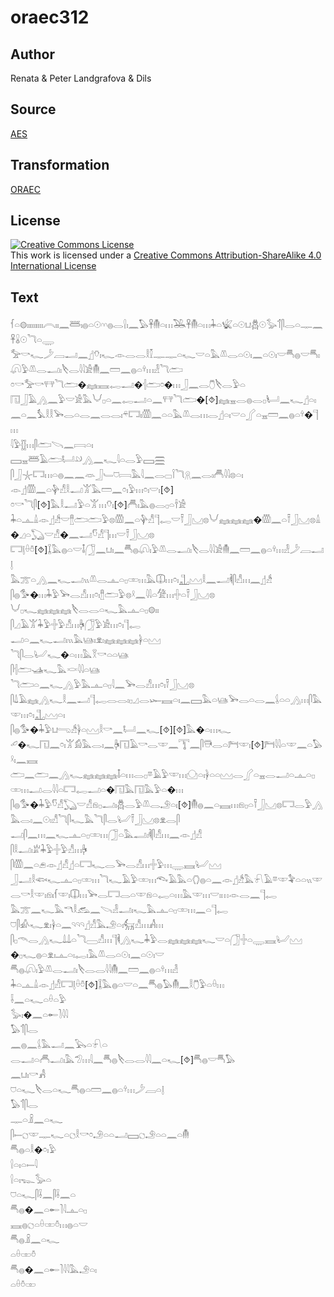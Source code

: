 # oraec312

## Author

Renata & Peter Landgrafova & Dils

## Source

[AES](https://github.com/simondschweitzer/aes)

## Transformation

[ORAEC](https://oraec.github.io/)

## License

<a rel="license" href="http://creativecommons.org/licenses/by-sa/4.0/"><img alt="Creative Commons License" style="border-width:0" src="https://i.creativecommons.org/l/by-sa/4.0/88x31.png" /></a><br />This work is licensed under a <a rel="license" href="http://creativecommons.org/licenses/by-sa/4.0/">Creative Commons Attribution-ShareAlike 4.0 International License</a>

## Text

𓆳𓏏𓊗𓏤𓏤𓏤𓏤𓏤𓏤𓏤𓏤𓏤𓇹𓏤𓏤𓈖𓆷𓏤𓐍𓏏𓇳𓎆𓎆𓐍𓂋𓍛𓏤𓈖𓅃𓋹𓄟𓏏𓏥𓅒𓋹𓄟𓏏𓏥𓇓𓏏𓆤𓏏𓇳𓂓𓆣𓇳𓅭𓄊𓋴𓂋𓏏𓊃𓈖𓋹𓏇𓇳𓆓𓏏𓇾<br>
𓅡𓎡𓆑𓌳𓐙𓂝𓈖𓊨𓄣𓏤𓆑𓁹𓂋𓂋𓎛𓎿𓊃𓊃𓏏𓆑𓎟𓏏𓅓𓌨𓂋𓏏𓇳𓏤𓈖𓏏𓇳𓏤𓎟𓄪𓐍𓎟𓄪𓏤𓋨𓅱𓌨𓂋𓂝𓏤𓌸𓂋𓇋𓇋𓀀𓄟𓈖𓏠𓈖𓐍𓏏𓍊𓏥𓁐𓆓𓂧<br>
𓏌𓎡𓅡𓎡𓐥𓆓𓂧�𓈐𓈘𓉻𓂝�𓐪𓂧𓏌�𓏥𓃀𓈖𓂋𓇝𓌸𓂋𓅱𓏏<br>
𓉔𓃀𓄿𓂻𓈖𓅱𓎟𓀀𓅓𓄋𓊪𓏏𓈖𓉻𓂝𓏏𓈖𓐥𓆓𓂧�[⯑]𓈐𓈇𓂋𓐍𓂋𓊪𓂥𓈖𓆑𓊨𓏏𓏤𓈖𓏏𓈖𓅘𓎛𓎛𓅨𓂋𓏏𓂋𓈖𓂋𓂋𓏤𓍬𓉐𓏤𓏃𓈖𓏏𓏏𓅓𓌨𓂋𓏥𓂋𓊨𓏏𓏤𓎟𓏏𓂾𓏏𓈇𓏠𓈖𓐍𓏏𓍊�𓊹𓏥<br>
𓇋𓅱𓊅𓏥𓋴𓂧𓌪𓈖𓇯𓏏𓏤<br>
𓈙𓈇𓆷𓄿𓂧𓂡𓄖𓂻𓈖𓆑𓇋𓏏𓂋𓅱𓈙𓈗<br>
𓋴𓃀𓇼𓉐𓏥𓏏𓐍𓈖𓈖𓁺𓃀𓄑𓈞𓇯𓅓𓇋𓈖𓂋𓊌𓌉𓆓𓇶𓈖𓂋𓏤𓄫𓇋𓇋𓊖𓏏𓏤<br>
𓁹𓊨𓏃𓈖𓏏𓊿𓀭𓎛𓂝𓀠𓅓𓏠𓈖𓏌𓏤𓅱𓏥𓏌𓏤𓎟𓏤[⯑]<br>
𓏌𓎡𓆓𓋴[⯑]𓅓𓎛𓂝𓅱𓏏𓀠𓏥𓄣𓏤[⯑]𓄫𓏤𓅓𓐍𓂋𓊪𓏏𓌂𓀀<br>
𓇓𓏏𓊵𓏙𓁹𓊨𓀲𓎟𓊽𓂧𓂧𓅱𓊖𓏃𓈖𓏏𓊿𓀭𓊹𓉻𓎟𓍋𓃀𓈋𓊖𓄋𓈐𓈐𓈐�𓏃𓈖𓏏𓍋𓃀𓈋𓊖𓏙�𓈎𓏏𓆏𓎟𓀭�𓈖𓂝𓎸𓀭𓊹𓏥𓎟𓍋𓃀𓈋𓊖<br>
𓉐𓊤𓏐𓏊[⯑]𓆼𓅓𓐍𓏏𓎟𓄤𓃂𓈖𓂓𓏤𓈖𓄪𓐍𓋨𓏤𓅱𓌨𓂋𓂝𓏤𓌸𓂋𓇋𓇋𓀀𓄟𓈖𓏠𓈖𓐍𓏏𓍊𓏥𓁐𓌳𓐙𓂝𓊤<br>
𓅓𓊄𓏏𓂻𓈖𓆑𓂝𓏭𓌨𓂋𓊵𓏏𓊪𓏒𓏥𓅓𓎳𓏥𓏌𓏤𓊻𓈉𓎛𓈖𓂝𓌞𓋴𓀭𓏥𓈖𓊨𓀲<br>
𓋴𓐍𓅜�𓏥𓇓𓅱𓅨𓂋𓀭𓏥𓏌𓏤𓊽𓂧𓅱𓊖𓍲𓈖𓇋𓇋𓏏𓀍𓏥𓏶𓏏𓍋𓃀𓈋𓊖<br>
𓄋𓊪𓆑𓈐𓈐𓈐𓌸𓂋𓂋𓏏𓆑𓅓𓊵𓏏𓊪𓊗𓏤𓏤<br>
𓋴𓈎𓄿𓀠𓇓𓅱𓏶𓅱𓀭𓏥𓋄𓃂𓅱𓀀𓏥𓏌𓏤𓊹𓉻<br>
𓂝𓏏𓈖𓆑𓂝𓏤𓏭𓅓𓊞𓏤𓁷𓏤𓈐𓈐𓈐𓋀𓏏𓈉<br>
𓆓𓋴𓂋𓂦𓆑�𓏏𓏥𓅓𓎝𓎡𓏏𓏏𓊞<br>
𓋴𓐪𓂧𓊛𓆑𓅓𓎙𓇋𓇋𓏏𓊞<br>
𓆓𓂧𓏏𓈖𓆑𓂻𓅱𓅓𓊵𓏏𓊪𓇋𓈖𓅨𓂋𓀭𓏥𓏌𓏤𓍋𓃀𓈋𓊖<br>
𓋴𓍑𓄿𓈐𓂻𓆑𓎛𓈖𓂝𓊹𓉻𓂋𓂋𓏤𓊪𓈎𓂋𓆱𓈘𓏏𓏤𓈖𓈙𓅓𓏏𓊞𓅨𓂋𓏏𓂋𓈖𓌰𓏏𓏏𓂻𓏥𓋴𓅓𓎱𓏥𓏌𓏤𓊻𓈉𓏏𓏤<br>
𓋴𓐍𓅜�𓇓𓅱𓂓𓂸𓀲𓋀𓏏𓈉𓎛𓎡𓈖𓂡𓈖𓆑[⯑][⯑]𓅓�𓏏𓏥𓆑<br>
𓄔�𓆑𓉔𓈖𓏌𓏤𓀠𓀁𓅓𓂋𓏤𓈖𓋄𓉔𓄿𓎡𓂋𓎱𓈖𓇰𓈖𓋴𓇥𓂋𓏏𓁀𓎱𓏤[⯑]𓁀𓇋𓇋𓏏𓎱𓈖𓏏𓅃𓍲𓏤𓈖𓈘<br>
𓂧𓈖𓂧𓈖𓂻𓆑𓈐𓈐𓈐𓄤𓏏𓏥𓂋𓊪𓎼𓄿𓅱𓎱𓏥𓈌𓏏𓏤𓋀𓏏𓏏𓈉𓂋𓂾𓏏𓈇𓂋𓂝𓏏𓊵𓏏𓊪𓏒𓏥𓂝𓂋𓇋𓇋𓏏𓉐𓉻𓂝𓏏�𓉔𓅓𓉔𓅓𓅱𓏏�𓏥<br>
𓋴𓐍𓅜�𓇓𓅱𓎸𓀭𓆏𓎟𓀭𓁶𓊪𓂝𓏤𓆣𓂋𓅱𓌨𓂋𓄂𓏏𓏤[⯑]𓄟𓐍𓈖𓏏𓈘𓏥𓁶𓊪𓏏𓍋𓃀𓈋𓊖𓉐𓂋𓅱𓂻𓅓𓂋𓏤𓈖𓇳𓏤𓀭𓆓𓋴𓆑𓅓𓆓𓋴𓂋𓂦𓍋𓃀𓈋𓊖𓁷𓂋𓋴<br>
𓂝𓋴𓈖𓏥𓈖𓆑𓊵𓏏𓊪𓏒𓏥𓃂𓏏𓅓𓂣𓏤𓌞𓋴𓀭𓏥𓈖𓁹𓊨𓀭<br>
𓋴𓎛𓂝𓏤𓁨𓇓𓅱𓏶𓅱𓀭𓏥𓋄<br>
𓋴𓏃𓈖𓏏𓂉𓁹𓊨𓀭𓊨𓏏𓉐𓆑𓂋𓅨𓂋𓀭𓏥𓏶𓅱𓏥𓇾𓈘𓂦𓈉<br>
𓃀𓂝𓎛𓆟𓆑𓊵𓏏𓊪𓏒𓏥𓆓𓆑𓄿𓅱𓏒𓏥𓆞𓄿𓅓𓏏𓂘𓐍𓏏𓈖𓁹𓊨𓀲𓅓𓍯𓄿𓎼𓎱𓅝𓏏𓏏𓏭𓎱𓂋𓎡𓎛𓎱𓏤𓁶𓏤𓆳𓎱𓏤𓎳𓏥𓅨𓂋𓉐𓂋𓏏𓎱𓁶𓏏𓉻𓏏𓏥𓅓𓎱𓏥𓎟𓏤𓏥𓁹𓂋𓈖𓊹𓉻<br>
𓅓𓊄𓈖𓆑𓅓𓎔𓎛𓃹𓈖𓌪𓁐𓂝𓏤𓆑𓅓𓊵𓏏𓊪𓏒𓏥𓈖𓏏𓊹𓉻<br>
𓈞𓋴𓀉𓆑𓁷𓏤𓋀𓏏𓈖𓄹𓄹𓄹𓊨𓀭𓅓𓄂𓏏𓏤𓃶𓀭𓏥𓀻𓏥<br>
𓋴𓊪𓄭𓂋𓂻𓆑𓍑𓍑𓏏𓆓𓈀𓀭𓏥𓊹𓌞𓂻𓆑𓇓𓅱𓂋𓈐𓈐𓈐𓆑𓎟𓏏𓃂𓏶𓏏𓇾𓈘𓂦𓈉<br>
�𓊪𓆑𓐍𓏏𓁷𓏤𓊵𓏏𓏤𓉻𓏤𓅓𓌨𓂋𓏏𓇳𓏤𓈖𓏏𓇳𓏤𓎟<br>
𓄪𓐍𓋨𓏤𓅱𓌨𓂋𓂝𓏤𓌸𓂋𓂋𓇋𓇋𓄟𓈖𓏠𓈖𓐍𓏏𓍊𓏥𓁐<br>
𓇓𓏏𓊵𓏙𓁹𓊨𓀭𓉐𓊤𓏐𓏊[⯑]𓆼𓅓𓐍𓏏𓎟𓏏𓈖𓄪𓐍𓅃𓄟𓈖𓎛𓇝𓅱𓏏𓏐𓏥<br>
𓌢𓈖𓏏𓆑𓏏𓏐𓏏𓅱<br>
𓅭𓏤�𓈖𓏏𓄡𓍘𓇋𓇋<br>
𓅃𓄊𓋴𓂋<br>
𓈖𓐍𓈖𓌰𓅓𓂝𓈖𓅂𓏏𓍯𓏏<br>
𓂋𓂝𓏏𓄫𓂝𓏤𓅓𓅿𓏥𓇋𓈖𓄪𓐍𓌸𓂋𓂋𓇋𓇋𓈖𓏏𓆑[⯑]𓄪𓐍𓎟𓄪𓅃<br>
𓈖𓂓𓏤𓎡𓀻<br>
𓈞𓏏𓆑𓌸𓂋𓏏𓆑𓄪𓐍𓏏𓏠𓈖𓐍𓏏𓍊𓏥𓌳𓐙𓏏𓊤<br>
𓅃𓄊𓋴𓂋<br>
𓊃𓏏𓏎𓈖𓏏𓆑<br>
𓋴𓍿𓐎𓎱𓊃𓆑𓏏𓐎𓎛𓎡𓏌𓄂𓏏𓏏𓂝𓈙𓐎𓄂𓏏𓏏𓈖𓏏𓄟<br>
𓄪𓐍𓏏𓎛�𓏌𓏤𓅱<br>
𓍛𓏏𓏤𓏏𓍿𓇋<br>
𓍛𓏏𓏤𓆊𓅭𓏏<br>
𓈞𓏏𓆑𓋴𓌢𓈖𓋴𓌢𓈖𓏏<br>
𓄪𓐍�𓈖𓏏𓄡𓍘𓇋𓊵𓏏𓊪<br>
𓈘𓐍𓐎𓏏𓏐𓏒𓏊𓏥𓐍𓏏𓎟<br>
𓄪𓐍𓏎𓈖𓏏𓆑<br>
𓏏𓏐𓏒𓏊<br>
𓄪𓐍�𓈖𓏏𓄡𓍘𓇋𓇋𓅓𓄂𓏏𓏤<br>
𓏏𓏐𓏊𓏒<br>
